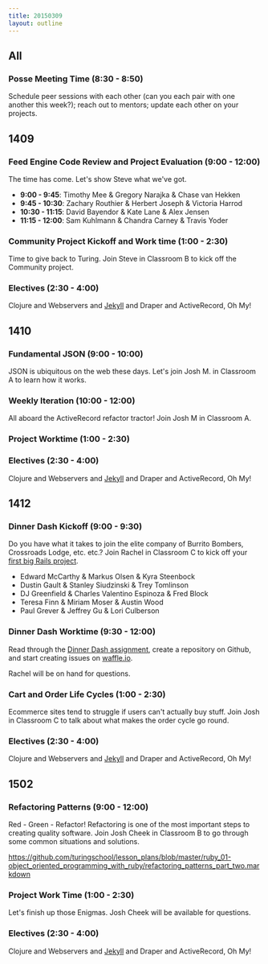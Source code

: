 ```yaml
---
title: 20150309
layout: outline
---
```


<!--- Classroom Usage
A
9 — 10: 1410
10 — 12: 1410
1 — 2:30: 1410

B
1 — 2:30 1409

C
9 — 10: 1412
1 — 2:30: 1412
-->

## All

### Posse Meeting Time (8:30 - 8:50)

Schedule peer sessions with each other (can you each pair with one another this week?); reach out to mentors; update each other on your projects.

## 1409

### Feed Engine Code Review and Project Evaluation (9:00 - 12:00)

The time has come. Let's show Steve what we've got.

* __9:00 - 9:45__: Timothy Mee & Gregory Narajka & Chase van Hekken
* __9:45 - 10:30__: Zachary Routhier & Herbert Joseph & Victoria Harrod
* __10:30 - 11:15__: David Bayendor & Kate Lane & Alex Jensen
* __11:15 - 12:00__: Sam Kuhlmann & Chandra Carney & Travis Yoder

### Community Project Kickoff and Work time (1:00 - 2:30)

Time to give back to Turing. Join Steve in Classroom B to kick off the Community project.

### Electives (2:30 - 4:00)

Clojure and Webservers and [Jekyll](https://github.com/turingschool/lesson_plans/blob/master/electives/jekyll-blog-github-pages/pushing-project-to-gh-pages.markdown) and Draper and ActiveRecord, Oh My!

## 1410

### Fundamental JSON (9:00 - 10:00)

JSON is ubiquitous on the web these days. Let's join Josh M. in
Classroom A to learn how it works.

### Weekly Iteration (10:00 - 12:00)

All aboard the ActiveRecord refactor tractor! Join Josh M in Classroom A.

### Project Worktime (1:00 - 2:30)

### Electives (2:30 - 4:00)

Clojure and Webservers and [Jekyll](https://github.com/turingschool/lesson_plans/blob/master/electives/jekyll-blog-github-pages/pushing-project-to-gh-pages.markdown) and Draper and ActiveRecord, Oh My!

## 1412

### Dinner Dash Kickoff (9:00 - 9:30)

Do you have what it takes to join the elite company of Burrito Bombers,
Crossroads Lodge, etc. etc.? Join Rachel in Classroom C to kick off your
[first big Rails project](http://tutorials.jumpstartlab.com/projects/dinner_dash.html).

* Edward McCarthy & Markus Olsen & Kyra Steenbock
* Dustin Gault & Stanley Siudzinski & Trey Tomlinson
* DJ Greenfield & Charles Valentino Espinoza & Fred Block
* Teresa Finn & Miriam Moser & Austin Wood
* Paul Grever & Jeffrey Gu & Lori Culberson

### Dinner Dash Worktime (9:30 - 12:00)

Read through the [Dinner Dash assignment](http://tutorials.jumpstartlab.com/projects/dinner_dash.html), create a repository on Github, and start creating issues on [waffle.io](https://waffle.io/). 

Rachel will be on hand for questions. 

### Cart and Order Life Cycles (1:00 - 2:30)

Ecommerce sites tend to struggle if users can't actually buy stuff. Join
Josh in Classroom C to talk about what makes the order cycle go round.

### Electives (2:30 - 4:00)

Clojure and Webservers and [Jekyll](https://github.com/turingschool/lesson_plans/blob/master/electives/jekyll-blog-github-pages/pushing-project-to-gh-pages.markdown) and Draper and ActiveRecord, Oh My!

## 1502

### Refactoring Patterns (9:00 - 12:00)

Red - Green - Refactor! Refactoring is one of the most important steps
to creating quality software. Join Josh Cheek in Classroom
B to go through some common situations and solutions.

https://github.com/turingschool/lesson_plans/blob/master/ruby_01-object_oriented_programming_with_ruby/refactoring_patterns_part_two.markdown

### Project Work Time (1:00 - 2:30)

Let's finish up those Enigmas. Josh Cheek will be available for
questions.

### Electives (2:30 - 4:00)

Clojure and Webservers and [Jekyll](https://github.com/turingschool/lesson_plans/blob/master/electives/jekyll-blog-github-pages/pushing-project-to-gh-pages.markdown) and Draper and ActiveRecord, Oh My!
